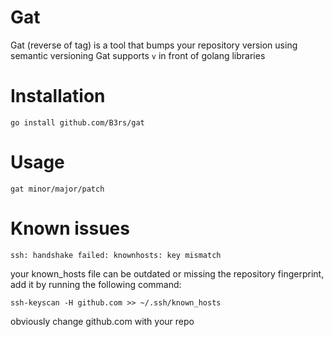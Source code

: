 # Gat
Gat (reverse of tag) is a tool that bumps your repository version using semantic versioning
Gat supports `v` in front of golang libraries

# Installation
```
go install github.com/B3rs/gat
```

# Usage
```
gat minor/major/patch
```

# Known issues
```
ssh: handshake failed: knownhosts: key mismatch
```
your known_hosts file can be outdated or missing the repository fingerprint, add it by running the following command:
```
ssh-keyscan -H github.com >> ~/.ssh/known_hosts
```
obviously change github.com with your repo